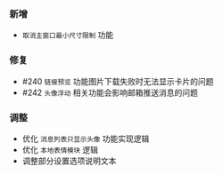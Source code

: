 ### 新增

- `取消主窗口最小尺寸限制` 功能

### 修复

- #240 `链接预览` 功能图片下载失败时无法显示卡片的问题
- #242 `头像浮动` 相关功能会影响邮箱推送消息的问题

### 调整

- 优化 `消息列表只显示头像` 功能实现逻辑
- 优化 `本地表情模块` 逻辑
- 调整部分设置选项说明文本
